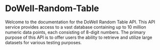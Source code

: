 # DoWell-Random-Table
Welcome to the documentation for the DoWell Random Table API. This API service provides access to a vast database containing up to 10 million numeric data points, each consisting of 8-digit numbers. The primary purpose of this API is to offer users the ability to retrieve and utilize large datasets for various testing purposes.
